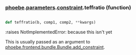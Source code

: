 ### [phoebe](phoebe.md).[parameters](phoebe.parameters.md).[constraint](phoebe.parameters.constraint.md).teffratio (function)


```py

def teffratio(b, comp1, comp2, **kwargs)

```



:raises NotImplementedError: because this isn't yet

This is usually passed as an argument to
 [phoebe.frontend.bundle.Bundle.add_constraint](phoebe.frontend.bundle.Bundle.add_constraint.md).

